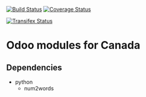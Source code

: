 [![Build Status](https://travis-ci.org/OCA/l10n-canada.svg?branch=8.0)](https://travis-ci.org/OCA/l10n-canada)
[![Coverage Status](https://coveralls.io/repos/OCA/l10n-canada/badge.png?branch=8.0)](https://coveralls.io/r/OCA/l10n-canada?branch=8.0)

[![Transifex Status](https://www.transifex.com/projects/p/l10n-canada/chart/image_png)](https://www.transifex.com/projects/p/l10n-canada)

Odoo modules for Canada
=======================

Dependencies
------------
* python
     * num2words

